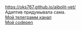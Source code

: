 ﻿https://oks767.github.io/aibolit-vet/  
Адаптив придумывала сама.  
[Мой телеграмм канал](https://t.me/oksana_world_it")  
[Мой codepen](https://codepen.io/oks767/pens/public)
